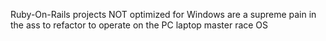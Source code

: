 Ruby-On-Rails projects NOT optimized for Windows are a supreme pain in the ass to refactor to operate on the PC laptop master race OS